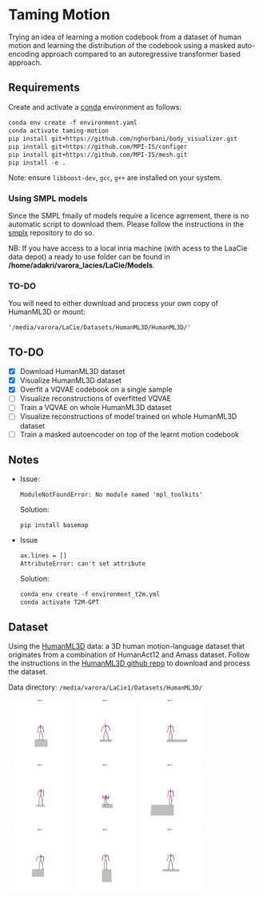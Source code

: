 # Taming Motion
Trying an idea of learning a motion codebook from a dataset of human motion and learning the distribution of the
codebook using a masked auto-encoding approach compared to an autoregressive transformer based approach.

## Requirements
Create and activate a [conda](https://conda.io/) environment as follows:
```
conda env create -f environment.yaml
conda activate taming-motion
pip install git+https://github.com/nghorbani/body_visualizer.git
pip install git+https://github.com/MPI-IS/configer
pip install git+https://github.com/MPI-IS/mesh.git
pip install -e .
```
Note: ensure `libboost-dev`, `gcc`, `g++` are installed on your system.

### Using SMPL models

Since the SMPL fmaily of models require a licence agrrement, there is no automatic script to download them. Please follow the instructions in the [smplx](https://github.com/vchoutas/smplx#loading-smpl-x-smplh-and-smpl) repository to do so.

NB: If you have access to a local inria machine (with acess to the LaaCie data depot) a ready to use folder can be found in **/home/adakri/varora_lacies/LaCie/Models**.

### TO-DO
You will need to either download and process your own copy of HumanML3D or mount:
```angular2html
'/media/varora/LaCie/Datasets/HumanML3D/HumanML3D/'
```

## TO-DO
- [x] Download HumanML3D dataset
- [x] Visualize HumanML3D dataset
- [x] Overfit a VQVAE codebook on a single sample
- [ ] Visualize reconstructions of overfitted VQVAE
- [ ] Train a VQVAE on whole HumanML3D dataset
- [ ] Visualize reconstructions of model trained on whole HumanML3D dataset
- [ ] Train a masked autoencoder on top of the learnt motion codebook

## Notes
- Issue:
    ```angular2html
    ModuleNotFoundError: No module named 'mpl_toolkits'
    ```
    Solution:
    ```angular2html
    pip install basemap
    ```
- Issue
  ```angular2html
  ax.lines = []
  AttributeError: can't set attribute
  ```
  Solution:
  ```angular2html
  conda env create -f environment_t2m.yml 
  conda activate T2M-GPT
  ```
  
## Dataset
Using the [HumanML3D](https://openaccess.thecvf.com/content/CVPR2022/papers/Guo_Generating_Diverse_and_Natural_3D_Human_Motions_From_Text_CVPR_2022_paper.pdf) 
data: a 3D human motion-language dataset that originates from a combination of HumanAct12 and Amass dataset. Follow the 
instructions in the [HumanML3D github repo](https://github.com/EricGuo5513/HumanML3D) to download and process the dataset.

Data directory: `/media/varora/LaCie1/Datasets/HumanML3D/`

<img src="assets/data/gifs/000000.gif" width="25%" height="25%"/>
<img src="assets/data/gifs/000001.gif" width="25%" height="25%"/>
<img src="assets/data/gifs/000002.gif" width="25%" height="25%"/>
<img src="assets/data/gifs/000003.gif" width="25%" height="25%"/>
<img src="assets/data/gifs/000004.gif" width="25%" height="25%"/>
<img src="assets/data/gifs/000005.gif" width="25%" height="25%"/>
<img src="assets/data/gifs/000006.gif" width="25%" height="25%"/>
<img src="assets/data/gifs/000007.gif" width="25%" height="25%"/>
<img src="assets/data/gifs/000008.gif" width="25%" height="25%"/>